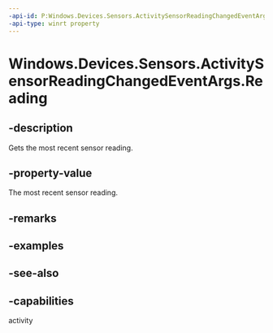 ----api-id: P:Windows.Devices.Sensors.ActivitySensorReadingChangedEventArgs.Reading
-api-type: winrt property
---<!-- Property syntaxpublic Windows.Devices.Sensors.ActivitySensorReading Reading { get; }--># Windows.Devices.Sensors.ActivitySensorReadingChangedEventArgs.Reading## -descriptionGets the most recent sensor reading.## -property-valueThe most recent sensor reading.## -remarks## -examples## -see-also## -capabilitiesactivity